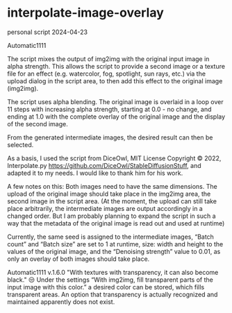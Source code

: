 # interpolate-image-overlay
personal script 2024-04-23

Automatic1111

The script mixes the output of img2img with the original input image in alpha strength. This allows the script to provide 
a second image or a texture file for an effect (e.g. watercolor, fog, spotlight, sun rays, etc.) via the upload dialog 
in the script area, to then add this effect to the original image (img2img).

The script uses alpha blending. The original image is overlaid in a loop over 11 steps with increasing alpha strength, 
starting at 0.0 - no change, and ending at 1.0 with the complete overlay of the original image and the display of the second image.

From the generated intermediate images, the desired result can then be selected.

As a basis, I used the script from DiceOwl, MIT License Copyright © 2022, Interpolate.py https://github.com/DiceOwl/StableDiffusionStuff, 
and adapted it to my needs. I would like to thank him for his work.

A few notes on this: 
Both images need to have the same dimensions. The upload of the original image should take place in the img2img area, the second image in the script area. 
(At the moment, the upload can still take place arbitrarily, the intermediate images are output accordingly in a changed order. 
But I am probably planning to expand the script in such a way that the metadata of the original image is read out and used at runtime) 

Currently, the same seed is assigned to the intermediate images, “Batch count” and “Batch size” are set to 1 at runtime, 
size: width and height to the values of the original image, and the “Denoising strength” value to 0.01, as only an overlay of both images should take place.

Automatic1111 v.1.6.0 "With textures with transparency, it can also become black." 😒 
Under the settings “With img2img, fill transparent parts of the input image with this color.” a desired color can be stored, which fills transparent areas. 
An option that transparency is actually recognized and maintained apparently does not exist. 
